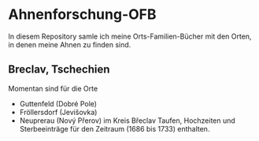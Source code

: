 # Ahnenforschung-OFB
In diesem Repository samle ich meine Orts-Familien-Bücher mit den Orten, in denen meine Ahnen zu finden sind.
## Breclav, Tschechien
Momentan sind für die Orte
  * Guttenfeld (Dobré Pole)
  * Fröllersdorf (Jevišovka)
  * Neuprerau (Nový Přerov)
 im Kreis Břeclav Taufen, Hochzeiten und Sterbeeinträge für den Zeitraum (1686 bis 1733) enthalten.
